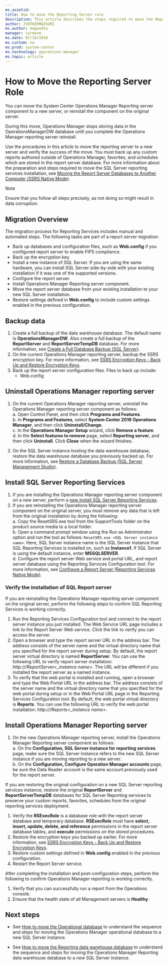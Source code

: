 ```yaml
---
ms.assetid: 
title: How to move the Reporting Server role
description: This article describes the steps required to move the Reporting server role to a new computer.
author: JYOTHIRMAISURI
ms.author: magoedte
manager: carmonm
ms.date: 07/19/2018
ms.custom: na
ms.prod: system-center
ms.technology: operations-manager
ms.topic: article
---
```


# How to Move the Reporting Server Role

You can move the System Center Operations Manager Reporting server component to a new server, or reinstall the component on the original server.  

During this move, Operations Manager stops storing data in the OperationsManagerDW database until you complete the Operations Manager reporting server reinstall.

Use the procedures in this article to move the reporting server to a new server and verify the success of the move. You must back up any custom reports authored outside of Operations Manager, favorites, and schedules which are stored in the report server database.  For more information about the preparation and steps required to move the SQL Server reporting services installation, see [Moving the Report Server Databases to Another Computer (SSRS Native Mode)](https://docs.microsoft.com/sql/reporting-services/report-server/moving-the-report-server-databases-to-another-computer-ssrs-native-mode).

>[!NOTE]
>Ensure that you follow all steps precisely, as not doing so might result in data corruption.

## Migration Overview
The migration process for Reporting Services includes manual and automated steps. The following tasks are part of a report server migration: 

- Back up databases and configuration files, such as **Web.config** if you configured report server to enable FIPS compliance. 
- Back up the encryption key. 
- Install a new instance of SQL Server. If you are using the same hardware, you can install SQL Server side-by-side with your existing installation if it was one of the supported versions. 
- Configure the report server. 
- Install Operations Manager Reporting server component. 
- Move the report server database from your existing installation to your new SQL Server installation. 
- Restore settings defined in **Web.config** to include custom settings enabled in the previous configuration. 

## Backup data

1. Create a full backup of the data warehouse database. The default name is **OperationsManagerDW**.  Also create a full backup of the **ReportServer** and **ReportServerTempDB** database.  For more information, see [Create a Full Database Backup (SQL Server)](https://docs.microsoft.com/sql/relational-databases/backup-restore/create-a-full-database-backup-sql-server).
2. On the current Operations Manager reporting server, backup the SSRS encryption key.  For more information, see [SSRS Encryption Keys - Back Up and Restore Encryption Keys](https://docs.microsoft.com/sql/reporting-services/install-windows/ssrs-encryption-keys-back-up-and-restore-encryption-keys).
3. Back up the report server configuration files. Files to back up include: 
   - Web.config 

## Uninstall Operations Manager reporting server

1. On the current Operations Manager reporting server, uninstall the Operations Manager reporting server component as follows:  
   a. Open Control Panel, and then click **Programs and Features**.  
   b. In **Programs and Features**, select **System Center 2016 Operations Manager**, and then click **Uninstall/Change**.  
   c. In the **Operations Manager Setup** wizard, click **Remove a feature**.  
   d. In the **Select features to remove** page, select **Reporting server**, and then click **Uninstall**. Click **Close** when the wizard finishes.  

2. On the SQL Server instance hosting the data warehouse database, restore the data warehouse database you previously backed up.  For more information, see [Restore a Database Backup (SQL Server Management Studio)](https://docs.microsoft.com/sql/relational-databases/backup-restore/restore-a-database-backup-using-ssms).  

## Install SQL Server Reporting Services

1. If you are installing the Operations Manager reporting server component on a new server, perform a [new install SQL Server Reporting Services](https://docs.microsoft.com/sql/reporting-services/install-windows/install-reporting-services-native-mode-report-server).   
2. If you are reinstalling the Operations Manager reporting server component on the original server, you must remove any data that is left from the original installation by doing the following:  
   a. Copy the ResetSRS.exe tool from the SupportTools folder on the product source media to a local folder.  
   b. Open a command prompt window using the Run as Administrator option and run the tool as follows: `ResetSRS.exe <SQL Server instance name>`.  Here, SQL Server instance name is the SQL Server instance that SQL Reporting Services is installed on, such as **Instance1**. If SQL Server is using the default instance, enter **MSSQLSERVER**.  
   d. Configure the report server Web service and portal URL, and report server database using the Reporting Services Configuration tool.  For more information, see [Configure a Report Server (Reporting Services Native Mode)](https://docs.microsoft.com/sql/reporting-services/report-server/configure-a-report-server-reporting-services-native-mode).  

### Verify the installation of SQL Report server
If you are reinstalling the Operations Manager reporting server component on the original server, perform the following steps to confirm SQL Reporting Services is working correctly.

1. Run the Reporting Services Configuration tool and connect to the report server instance you just installed. The Web Service URL page includes a link to the Report Server Web service. Click the link to verify you can access the server. 
2. Open a browser and type the report server URL in the address bar. The address consists of the server name and the virtual directory name that you specified for the report server during setup. By default, the report server virtual directory is named **ReportServer**. You can use the following URL to verify report server installation: *http://<computer name>/ReportServer<_instance name>*. The URL will be different if you installed the report server as a named instance. 
3. To verify that the web portal is installed and running, open a browser and type the Web Portal URL in the address bar. The address consists of the server name and the virtual directory name that you specified for the web portal during setup or in the Web Portal URL page in the Reporting Services Configuration tool. By default, the web portal virtual directory is **Reports**. You can use the following URL to verify the web portal installation: *http://<computer name>/Reports<_instance name>*. 

## Install Operations Manager Reporting server

1. On the new Operations Manager reporting server, install the Operations Manager Reporting server component as follows:  
   a. On the **Configuration, SQL Server instance for reporting services** page, make sure the SQL Server instance refers to the new SQL Server instance if you are moving reporting to a new server.  
   b. On the **Configuration, Configure Operation Manager accounts** page, be sure the Data Reader account is the same account previously used for the report server.  

If you are restoring the original configuration on a new SQL Server reporting services instance, restore the original **ReportServer** and **ReportServerTempDB** databases for SQL Server Reporting services to preserve your custom reports, favorites, schedules from the original reporting services deployment. 

1. Verify the **RSExecRole** is a database role with the report server database and temporary database. **RSExecRole** must have **select, insert, update, delete, and reference** permissions in the report server database tables, and **execute** permissions on the stored procedures.  
2. Restore the encryption keys you backed up earlier.  For more information, see [SSRS Encryption Keys - Back Up and Restore Encryption Keys](https://docs.microsoft.com/sql/reporting-services/install-windows/ssrs-encryption-keys-back-up-and-restore-encryption-keys).  
3. Restore custom settings defined in **Web.config** enabled in the previous configuration.
4. Restart the Report Server service.  

After completing the installation and post-configuration steps, perform the following to confirm Operations Manager reporting is working correctly.

1. Verify that you can successfully run a report from the Operations console.
2. Ensure that the health state of all Management servers is **Healthy**.

## Next steps

* See [How to move the Operational database](manage-move-opsdb.md) to understand the sequence and steps for moving the Operations Manager operational database to a new SQL Server instance.  

* See [How to move the Reporting data warehouse database](manage-move-omdwdb.md) to understand the sequence and steps for moving the Operations Manager Reporting data warehouse database to a new SQL Server instance.
